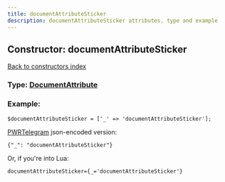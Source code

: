 ```yaml
---
title: documentAttributeSticker
description: documentAttributeSticker attributes, type and example
---
```

## Constructor: documentAttributeSticker  
[Back to constructors index](index.md)






### Type: [DocumentAttribute](../types/DocumentAttribute.md)


### Example:

```
$documentAttributeSticker = ['_' => 'documentAttributeSticker'];
```  

[PWRTelegram](https://pwrtelegram.xyz) json-encoded version:

```
{"_": "documentAttributeSticker"}
```


Or, if you're into Lua:  


```
documentAttributeSticker={_='documentAttributeSticker'}

```


